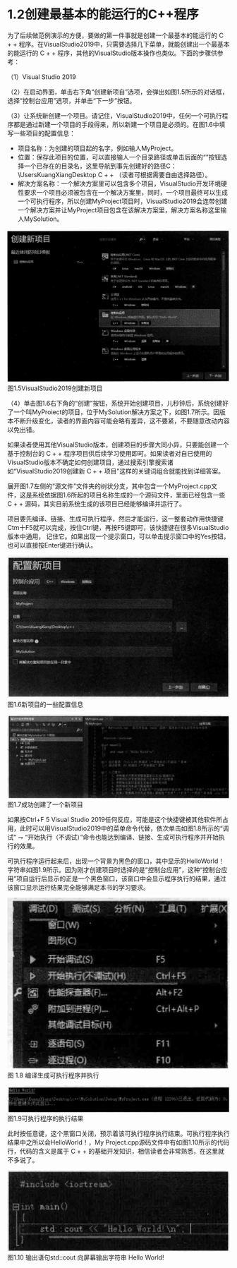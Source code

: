 # 1.2创建最基本的能运行的C++程序  

为了后续做范例演示的方便，要做的第一件事就是创建一个最基本的能运行的 $\mathrm{C++}$ 程序。在VisualStudio2019中，只需要选择几下菜单，就能创建出一个最基本的能运行的 $\mathrm{C++}$ 程序，其他的VisualStudio版本操作也类似。下面的步骤供参考：  

（1）Visual Studio 2019  

（2）在启动界面，单击右下角“创建新项自”选项，会弹出如图1.5所示的对话框，选择“控制台应用”选项，并单击“下一步”按钮。  

（3）让系统新创建一个项目。请记住，VisualStudio2019中，任何一个可执行程序都是通过新建一个项目的手段得来，所以新建一个项目是必须的。在图1.6中填写一些项目的配置信息：  

- 项目名称：为创建的项目起的名字，例如输人MyProject。  
- 位置：保存此项目的位置，可以直接输人一个目录路径或单击后面的“”按钮选择一个已存在的目录名，这里导航到事先创建好的路径C：\UsersKuangXiangDesktop $\mathrm{C++}$ （读者可根据需要自由选择路径）。
- 解决方案名称：一个解决方案里可以包含多个项目，VisualStudio开发环境硬性要求一个项目必须被包含在一个解决方案里，同时，一个项目最终可以生成一个可执行程序，所以创建MyProject项目时，VisualStudio2019会连带创建一个解决方案并让MyProject项目包含在该解决方案里，解决方案名称这里输人MySolution。  

![](images/4443a32a329d13072df5d174de1e86a95d1500f339250d26e56d17f690e2c632.jpg)  
图1.5VisualStudio2019创建新项目  

（4）单击图1.6右下角的“创建”按钮，系统开始创建项目，儿秒钟后，系统创建好了一个叫MyProiect的项目，位于MySolution解决方案之下，如图1.7所示。因版本不断升级变化，读者的界面内容可能会略有差异，这不要紧，不要随意改动内容以免出错。  

如果读者使用其他VisualStudio版本，创建项目的步骤大同小异，只要能创建一个基于控制台的 $\mathrm{C++}$ 程序项目供后续学习使用即可。如果读者对自已使用的VisualStudio版本不确定如何创建项目，通过搜索引擎搜索诸如“VisualStudio2019创建新 $\mathrm{C++}$ 项目”这样的关键词组合就能找到详细答案。  

展开图1.7左侧的“源文件”文件夹的树状分支，其中包含一个MyProject.cpp文件，这是系统依据图1.6所起的项目名称生成的一个源码文件，里面已经包含一些 $\mathrm{C++}$ 源码，其实目前系统生成的该项目已经能够编译并运行了。  

项目要先编译、链接、生成可执行程序，然后才能运行，这一整套动作用快捷键Ctm十F5就可以完成，按住Ctrl键，再按F5键即可，该快捷键在很多VisualStudio版本中通用，  记住它。如果出现一个提示窗口，可以单击提示窗口中的Yes按钮，也可以直接按Enter键进行确认。  

![](images/33622acdd99a20a666b522f5aa4f006a6433f19e40d53b16ff0faa573b12cf5d.jpg)  
图1.6新项目的一些配置信息  

![](images/d27d1c9a53ed30b56c4cb6c553b570d28b4185d130f257b9e399333e6409dcd4.jpg)  
图1.7成功创建了一个新项目  

如果按Ctrl+F 5 Visual Studio 2019任何反应，可能是这个快捷键被其他软件所占用，此时可以用VisualStudio2019中的菜单命令代替，依次单击如图1.8所示的“调试” $\rightharpoondown$ “开始执行（不调试）”命令也能达到编译、链接、生成可执行程序并开始执行的效果。  

可执行程序运行起来后，出现一个背景为黑色的窗口，其中显示的HelloWorld！字符串如图1.9所示。因为刚才创建项目时选择的是“控制台应用”，这种“控制台应用”项自运行后显示的正是一个黑色窗口，该窗口中会显示程序执行的结果，通过该窗口显示运行结果完全能够满足本书的学习要求。    

![](images/5e472036abb7e9025bfdae9a4e5730215085a881beda2a29735b79623514aa99.jpg)  
图 $1.8$ 编译生成可执行程序并执行  


![](images/46e85845b741b971793cdda9fa042a8f6ac09f807dc939c0fca188d0d00b0fc9.jpg)  
图1.9可执行程序的执行结果

此时按任意键，这个黑窗口关闭，预示着该可执行程序执行结束。可执行程序执行结果中之所以会HelloWorld！，My Project.cpp源码文件中有如图1.10所示的代码行，代码的含义是属于 $\mathrm{C++}$ 的基础开发知识，相信读者会非常熟悉，在这里就不多说了。  

![](images/324b2b643004dfedd64793fe4469d4aa5e4b2be4e4a3bf14f5fc0d1397a6103d.jpg)  
图1.10 输出语句std::cout 向屏幕输出字符串 Hello World!